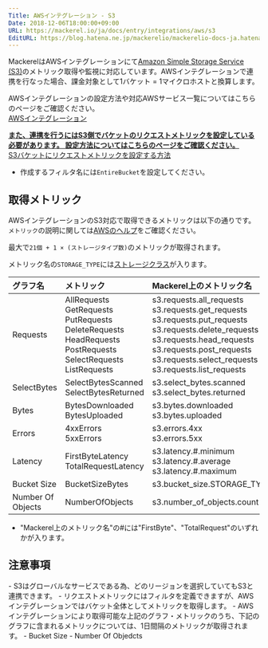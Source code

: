 ```yaml
---
Title: AWSインテグレーション - S3
Date: 2018-12-06T18:00:00+09:00
URL: https://mackerel.io/ja/docs/entry/integrations/aws/s3
EditURL: https://blog.hatena.ne.jp/mackerelio/mackerelio-docs-ja.hatenablog.mackerel.io/atom/entry/10257846132683811124
---
```


MackerelはAWSインテグレーションにて<a href="https://aws.amazon.com/jp/s3/" target="_blank">Amazon Simple Storage Service (S3)</a>のメトリック取得や監視に対応しています。AWSインテグレーションで連携を行なった場合、課金対象として1バケット = 1マイクロホストと換算します。

AWSインテグレーションの設定方法や対応AWSサービス一覧についてはこちらのページをご確認ください。<br>
<a href="https://mackerel.io/ja/docs/entry/integrations/aws">AWSインテグレーション</a>

<b><u>また、連携を行うにはS3側でバケットのリクエストメトリックを設定している必要があります。
設定方法についてはこちらのページをご確認ください。</u></b><br>
<a href="https://docs.aws.amazon.com/ja_jp/AmazonS3/latest/userguide/configure-request-metrics-bucket.html">S3バケットにリクエストメトリックを設定する方法</a>
- 作成するフィルタ名には`EntireBucket`を設定してください。

## 取得メトリック
AWSインテグレーションのS3対応で取得できるメトリックは以下の通りです。`メトリック`の説明に関しては<a href="https://docs.aws.amazon.com/ja_jp/AmazonS3/latest/dev/cloudwatch-monitoring.html" target="_blank">AWSのヘルプ</a>をご確認ください。

最大で`21個 + 1 × (ストレージタイプ数)`のメトリックが取得されます。

メトリック名の`STORAGE_TYPE`には<a href="https://docs.aws.amazon.com/ja_jp/AmazonS3/latest/dev/storage-class-intro.html" target="_blank">ストレージクラス</a>が入ります。

|グラフ名|メトリック|Mackerel上のメトリック名|単位|Statistics|
|:--|:--|:--|:--|:--|
|Requests|AllRequests<br>GetRequests<br>PutRequests<br>DeleteRequests<br>HeadRequests<br>PostRequests<br>SelectRequests<br>ListRequests|s3.requests.all_requests<br>s3.requests.get_requests<br>s3.requests.put_requests<br>s3.requests.delete_requests<br>s3.requests.head_requests<br>s3.requests.post_requests<br>s3.requests.select_requests<br>s3.requests.list_requests|integer|Sum|
|SelectBytes|SelectBytesScanned<br>SelectBytesReturned|s3.select_bytes.scanned<br>s3.select_bytes.returned|bytes|Sum|
|Bytes|BytesDownloaded<br>BytesUploaded|s3.bytes.downloaded<br>s3.bytes.uploaded|bytes|Sum|
|Errors|4xxErrors<br>5xxErrors|s3.errors.4xx<br>s3.errors.5xx|integer|Sum|
|Latency|FirstByteLatency<br>TotalRequestLatency|s3.latency.#.minimum<br>s3.latency.#.average<br>s3.latency.#.maximum|float|Minimum<br>Average<br>Maximum|
|Bucket Size|BucketSizeBytes|s3.bucket_size.STORAGE_TYPE|bytes|Average|
|Number Of Objects|NumberOfObjects|s3.number_of_objects.count|float|Average|

- "Mackerel上のメトリック名"の#には"FirstByte"、"TotalRequest"のいずれかが入ります。

<h2 id="notes">注意事項</h2>
- S3はグローバルなサービスである為、どのリージョンを選択していてもS3と連携できます。
- リクエストメトリックにはフィルタを定義できますが、AWSインテグレーションではバケット全体としてメトリックを取得します。
- AWSインテグレーションにより取得可能な上記のグラフ・メトリックのうち、下記のグラフに含まれるメトリックについては、1日間隔のメトリックが取得されます。
    - Bucket Size
    - Number Of Objedcts
